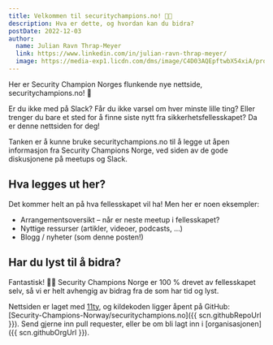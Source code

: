 ```yaml
---
title: Velkommen til securitychampions.no! 👋🏻
description: Hva er dette, og hvordan kan du bidra?
postDate: 2022-12-03
author:
  name: Julian Ravn Thrap-Meyer
  link: https://www.linkedin.com/in/julian-ravn-thrap-meyer/
  image: https://media-exp1.licdn.com/dms/image/C4D03AQEpftwbX54xiA/profile-displayphoto-shrink_100_100/0/1645188444451?e=1675296000&v=beta&t=CUyhf_Et2oBeEm9JIf4M0CUkiSuL7fotN_2WmZUlXhw
---
```


Her er Security Champion Norges flunkende nye nettside, securitychampions.no! 🎉

Er du ikke med på Slack? Får du ikke varsel om hver minste lille ting? Eller trenger du bare et sted for å finne siste nytt fra sikkerhetsfellesskapet? Da er denne nettsiden for deg!

Tanken er å kunne bruke securitychampions.no til å legge ut åpen informasjon fra Security Champions Norge, ved siden av de gode diskusjonene på meetups og Slack.

## Hva legges ut her?

Det kommer helt an på hva fellesskapet vil ha! Men her er noen eksempler:

- Arrangementsoversikt – når er neste meetup i fellesskapet?
- Nyttige ressurser (artikler, videoer, podcasts, …)
- Blogg / nyheter (som denne posten!)

## Har du lyst til å bidra?

Fantastisk! 🙌🏻 Security Champions Norge er 100 % drevet av fellesskapet selv, så vi er helt avhengig av bidrag fra de som har tid og lyst.

Nettsiden er laget med [11ty](https://www.11ty.dev), og kildekoden ligger åpent på GitHub: [Security-Champions-Norway/securitychampions.no]({{ scn.githubRepoUrl }}). Send gjerne inn pull requester, eller be om bli lagt inn i [organisasjonen]({{ scn.githubOrgUrl }}).
